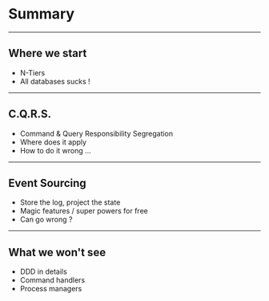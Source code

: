 # Summary
---
## Where we start
- N-Tiers                                               <!-- .element: class="fragment" -->
- All databases sucks !                                 <!-- .element: class="fragment" -->
---
## C.Q.R.S.
- Command & Query Responsibility Segregation            <!-- .element: class="fragment" -->
- Where does it apply                                   <!-- .element: class="fragment" -->
- How to do it wrong ...                                <!-- .element: class="fragment" -->
---
## Event Sourcing
- Store the log, project the state                      <!-- .element: class="fragment" -->
- Magic features / super powers for free                <!-- .element: class="fragment" -->
- Can go wrong ?                                        <!-- .element: class="fragment" -->
---
## What we won't see
- DDD in details                                        <!-- .element: class="fragment" -->
- Command handlers                                      <!-- .element: class="fragment" -->
- Process managers                                      <!-- .element: class="fragment" -->




